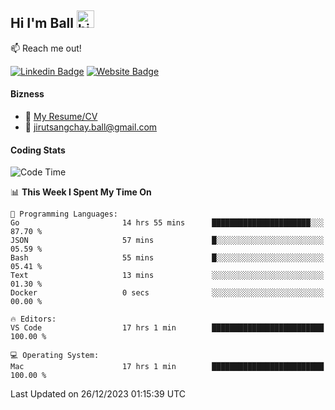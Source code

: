 ## Hi I'm Ball <img src="https://user-images.githubusercontent.com/1303154/88677602-1635ba80-d120-11ea-84d8-d263ba5fc3c0.gif" width="28px" height="28px" alt="hi">
 
:mailbox: Reach me out!

[![Linkedin Badge](https://img.shields.io/badge/-Jirut-0e76a8?style=flat&labelColor=0e76a8&logo=linkedin&logoColor=white)](https://www.linkedin.com/in/jirut-sangchay-338370251)
[![Website Badge](https://img.shields.io/badge/Website-184aa8?logo=website&logoColor=)](https://resume-jirut.web.app)

<!-- TODO: Add last video link -->
#### Bizness
- :paperclip: [My Resume/CV](https://github.com/Jirut01/Jirut01/blob/main/resume_jirut.pdf)
- :email: jirutsangchay.ball@gmail.com

#### Coding Stats


<!--START_SECTION:waka-->
![Code Time](http://img.shields.io/badge/Code%20Time-637%20hrs%2045%20mins-blue)

📊 **This Week I Spent My Time On** 

```text
💬 Programming Languages: 
Go                       14 hrs 55 mins      ██████████████████████░░░   87.70 % 
JSON                     57 mins             █░░░░░░░░░░░░░░░░░░░░░░░░   05.59 % 
Bash                     55 mins             █░░░░░░░░░░░░░░░░░░░░░░░░   05.41 % 
Text                     13 mins             ░░░░░░░░░░░░░░░░░░░░░░░░░   01.30 % 
Docker                   0 secs              ░░░░░░░░░░░░░░░░░░░░░░░░░   00.00 % 

🔥 Editors: 
VS Code                  17 hrs 1 min        █████████████████████████   100.00 % 

💻 Operating System: 
Mac                      17 hrs 1 min        █████████████████████████   100.00 % 
```


 Last Updated on 26/12/2023 01:15:39 UTC
<!--END_SECTION:waka-->
